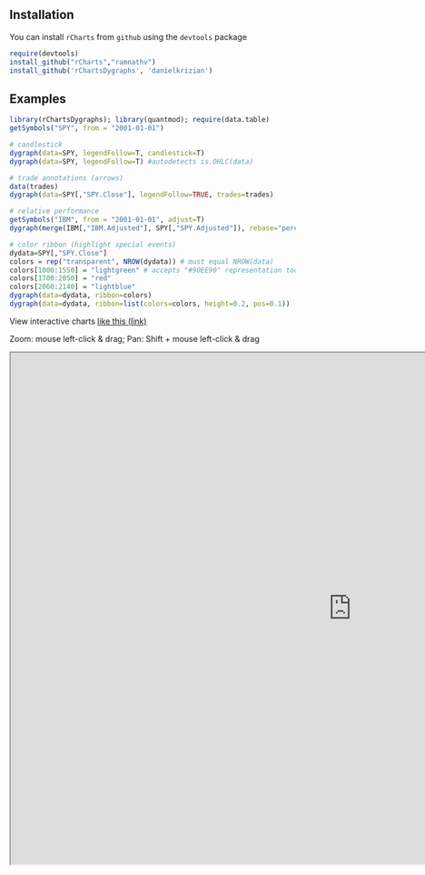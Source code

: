## Installation

You can install `rCharts` from `github` using the `devtools` package

```r
require(devtools)
install_github("rCharts","ramnathv")
install_github('rChartsDygraphs', 'danielkrizian')
```

## Examples

```r
library(rChartsDygraphs); library(quantmod); require(data.table)
getSymbols("SPY", from = "2001-01-01")

# candlestick
dygraph(data=SPY, legendFollow=T, candlestick=T)
dygraph(data=SPY, legendFollow=T) #autodetects is.OHLC(data)

# trade annotations (arrows)
data(trades)
dygraph(data=SPY[,"SPY.Close"], legendFollow=TRUE, trades=trades)

# relative performance
getSymbols("IBM", from = "2001-01-01", adjust=T)
dygraph(merge(IBM[,"IBM.Adjusted"], SPY[,"SPY.Adjusted"]), rebase="percent")

# color ribbon (highlight special events)
dydata=SPY[,"SPY.Close"]
colors = rep("transparent", NROW(dydata)) # must equal NROW(data)
colors[1000:1550] = "lightgreen" # accepts "#90EE90" representation too
colors[1700:2050] = "red"
colors[2060:2140] = "lightblue"
dygraph(data=dydata, ribbon=colors)
dygraph(data=dydata, ribbon=list(colors=colors, height=0.2, pos=0.1))
```

View interactive charts [like this (link)](http://rawgit.com/danielkrizian/rChartsDygraphs/master/examples/multi-layout.html)

Zoom: mouse left-click & drag; Pan: Shift + mouse left-click & drag

<iframe src="http://rawgit.com/danielkrizian/rCharts_dygraphs/master/examples/multi-layout.html" style="width: 1200px; height: 900px;"/iframe>

